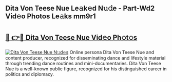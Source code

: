 ## Dita Von Teese Nue Le𝚊k𝚎d N𝚞𝚍e - Part-Wd2 Vid𝚎o Photos Le𝚊ks mm9r1

# <h2><a href="http://fb5xkyw.evod.top/?m=Dita+Von+Teese+Nue">🔗 👉🔴 Dita Von Teese Nue Vid𝚎o Ph𝚘t𝚘s</a></h2>

[![Dita Von Teese Nue N𝚞d𝚎s](https://i.imgur.com/8V9OHl7.gif)](http://fb5xkyw.evod.top/?m=Dita+Von+Teese+Nue)
Online persona Dita Von Teese Nue and content producer, recognized for disseminating dance and lifestyle material through trending dance routines and mini-documentaries. Dita Von Teese Nue is a well-known public figure, recognized for his distinguished career in politics and diplomacy. 
